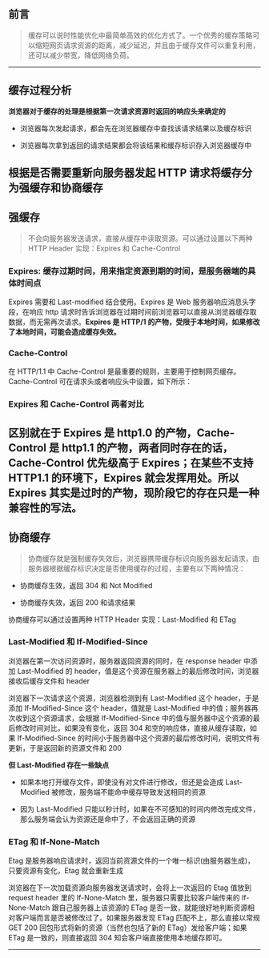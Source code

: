 ## 前言

> 缓存可以说时性能优化中最简单高效的优化方式了。一个优秀的缓存策略可以缩短网页请求资源的距离，减少延迟，并且由于缓存文件可以重复利用，还可以减少带宽，降低网络负荷。

---

## 缓存过程分析

**浏览器对于缓存的处理是根据第一次请求资源时返回的响应头来确定的**

<!-- ![第一次HTTP请求](../assets/huancun.webp "第一次HTTP请求") -->

- 浏览器每次发起请求，都会先在浏览器缓存中查找该请求结果以及缓存标识

- 浏览器每次拿到返回的请求结果都会将该结果和缓存标识存入浏览器缓存中

## 根据是否需要重新向服务器发起 HTTP 请求将缓存分为**强缓存**和**协商缓存**

## 强缓存

> 不会向服务器发送请求，直接从缓存中读取资源。可以通过设置以下两种 HTTP Header 实现：Expires 和 Cache-Control

### Expires: 缓存过期时间，用来指定资源到期的时间，是服务器端的具体时间点

Expires 需要和 Last-modified 结合使用。Expires 是 Web 服务器响应消息头字段，在响应 http 请求时告诉浏览器在过期时间前浏览器可以直接从浏览器缓存取数据，而无需再次请求。**Expires 是 HTTP/1 的产物，受限于本地时间，如果修改了本地时间，可能会造成缓存失效。**

### Cache-Control

在 HTTP/1.1 中 Cache-Control 是最重要的规则，主要用于控制网页缓存。Cache-Control 可在请求头或者响应头中设置，如下所示：

<!-- ![Cache-Control](../assets/cachecontrol.webp "Cache-Control") -->

### Expires 和 Cache-Control 两者对比

## 区别就在于 Expires 是 http1.0 的产物，Cache-Control 是 http1.1 的产物，两者同时存在的话，Cache-Control 优先级高于 Expires；在某些不支持 HTTP1.1 的环境下，Expires 就会发挥用处。所以 Expires 其实是过时的产物，现阶段它的存在只是一种兼容性的写法。

## 协商缓存

> 协商缓存就是强制缓存失效后，浏览器携带缓存标识向服务器发起请求，由服务器根据缓存标识决定是否使用缓存的过程，主要有以下两种情况：

- 协商缓存生效，返回 304 和 Not Modified

- 协商缓存失效，返回 200 和请求结果

协商缓存可以通过设置两种 HTTP Header 实现：Last-Modified 和 ETag

### Last-Modified 和 If-Modified-Since

浏览器在第一次访问资源时，服务器返回资源的同时，在 response header 中添加 Last-Modified 的 header，值是这个资源在服务器上的最后修改时间，浏览器接收后缓存文件和 header

浏览器下一次请求这个资源，浏览器检测到有 Last-Modified 这个 header，于是添加 If-Modified-Since 这个 header，值就是 Last-Modified 中的值；服务器再次收到这个资源请求，会根据 If-Modified-Since 中的值与服务器中这个资源的最后修改时间对比，如果没有变化，返回 304 和空的响应体，直接从缓存读取，如果 If-Modified-Since 的时间小于服务器中这个资源的最后修改时间，说明文件有更新，于是返回新的资源文件和 200

**但 Last-Modified 存在一些缺点**

- 如果本地打开缓存文件，即使没有对文件进行修改，但还是会造成 Last-Modified 被修改，服务端不能命中缓存导致发送相同的资源

- 因为 Last-Modified 只能以秒计时，如果在不可感知的时间内修改完成文件，那么服务端会认为资源还是命中了，不会返回正确的资源

### ETag 和 If-None-Match

Etag 是服务器响应请求时，返回当前资源文件的一个唯一标识(由服务器生成)，只要资源有变化，Etag 就会重新生成

浏览器在下一次加载资源向服务器发送请求时，会将上一次返回的 Etag 值放到 request header 里的 If-None-Match 里，服务器只需要比较客户端传来的 If-None-Match 跟自己服务器上该资源的 ETag 是否一致，就能很好地判断资源相对客户端而言是否被修改过了。如果服务器发现 ETag 匹配不上，那么直接以常规 GET 200 回包形式将新的资源（当然也包括了新的 ETag）发给客户端；如果 ETag 是一致的，则直接返回 304 知会客户端直接使用本地缓存即可。

---
